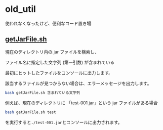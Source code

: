 # old_util

使われなくなったけど、便利なコード置き場

## [getJarFile.sh](/getJarFile.sh)

現在のディレクトリ内の.jar ファイルを検索し、

ファイル名に指定した文字列 (第一引数) が含まれている

最初にヒットしたファイルをコンソールに出力します。

該当するファイルが見つからない場合は、エラーメッセージを出力します。

```sh
bash getJarFile.sh 含まれている文字列
```

例えば、現在のディレクトリに 「test-001.jar」という jar ファイルがある場合

```sh
bash getJarFile.sh test
```

を実行すると`./test-001.jar`とコンソールに出力されます。
